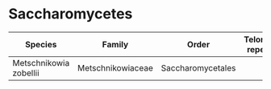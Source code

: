 # Saccharomycetes

| Species | Family | Order | Telomeric repeat 1 | Telomeric repeat 2 | Data type |
| -- | --- | --- | --- | --- | --- |
| Metschnikowia zobellii | Metschnikowiaceae | Saccharomycetales |  |  | pacbio |
